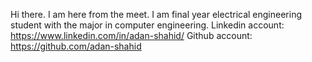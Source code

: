Hi there. I am here from the meet.
I am final year electrical engineering student with the major in computer engineering.
Linkedin account: https://www.linkedin.com/in/adan-shahid/
Github account: https://github.com/adan-shahid
